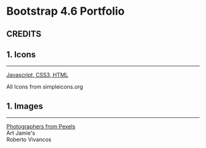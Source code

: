 # Bootstrap 4.6 Portfolio

## CREDITS

## 1. Icons

---

[Javascript, CSS3, HTML](https://simpleicons.org/)

All Icons from simpleicons.org

## 1. Images

---

[Photographers from Pexels](https://www.pexels.com)  
Art Jamie's  
Roberto Vivancos
